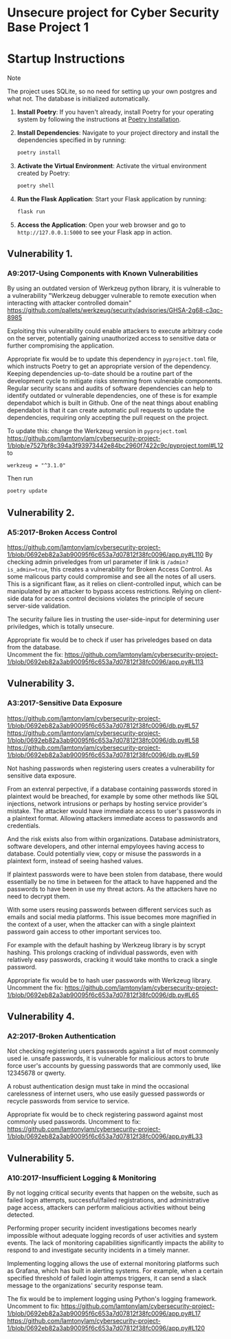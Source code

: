 # Unsecure project for Cyber Security Base Project 1

# Startup Instructions

> [!NOTE]
> The project uses SQLite, so no need for setting up your own postgres and what not. The database is initialized automatically.

1. **Install Poetry**: If you haven't already, install Poetry for your operating system by following the instructions at [Poetry Installation](https://python-poetry.org/docs/#installation).

2. **Install Dependencies**: Navigate to your project directory and install the dependencies specified in by running:
   
   ```bash
   poetry install
   ```

3. **Activate the Virtual Environment**: Activate the virtual environment created by Poetry:
   
   ```bash
   poetry shell
   ```

4. **Run the Flask Application**: Start your Flask application by running:
   
   ```bash
   flask run
   ```

5. **Access the Application**: Open your web browser and go to `http://127.0.0.1:5000` to see your Flask app in action.

## Vulnerability 1.

### A9:2017-Using Components with Known Vulnerabilities

By using an outdated version of Werkzeug python library, it is vulnerable to a vulnerability "Werkzeug debugger vulnerable to remote execution when interacting with attacker controlled domain"
https://github.com/pallets/werkzeug/security/advisories/GHSA-2g68-c3qc-8985

Exploiting this vulnerability could enable attackers to execute arbitrary code on the server, potentially gaining unauthorized access to sensitive data or further compromising the application.

Appropriate fix would be to update this dependency in `pyproject.toml` file, which instructs Poetry to get an appropriate version of the dependency. Keeping dependencies up-to-date should be a routine part of the development cycle to mitigate risks stemming from vulnerable components. Regular security scans and audits of software dependencies can help to identify outdated or vulnerable dependencies, one of these is for example dependabot which is built in Github. One of the neat things about enabling dependabot is that it can create automatic pull requests to update the dependencies, requiring only accepting the pull request on the project.

To update this: change the Werkzeug version in `pyproject.toml` https://github.com/lamtonylam/cybersecurity-project-1/blob/e7527bf8c394a3f93973442e84bc2960f7422c9c/pyproject.toml#L12 to

```
werkzeug = "^3.1.0"
```

Then run

```bash
poetry update
```

## Vulnerability 2.

### A5:2017-Broken Access Control

https://github.com/lamtonylam/cybersecurity-project-1/blob/0692eb82a3ab90095f6c653a7d07812f38fc0096/app.py#L110
By checking admin priveledges from url parameter if link is `/admin?is_admin=true`, this creates a vulnerability for Broken Access Control. As some malicous party could compromise and see all the notes of all users. This is a significant flaw, as it relies on client-controlled input, which can be manipulated by an attacker to bypass access restrictions. Relying on client-side data for access control decisions violates the principle of secure server-side validation.

The security failure lies in trusting the user-side-input for determining user priviledges, which is totally unsecure.

Appropriate fix would be to check if user has priveledges based on data from the database.  
Uncomment the fix:
https://github.com/lamtonylam/cybersecurity-project-1/blob/0692eb82a3ab90095f6c653a7d07812f38fc0096/app.py#L113

## Vulnerability 3.

### A3:2017-Sensitive Data Exposure

https://github.com/lamtonylam/cybersecurity-project-1/blob/0692eb82a3ab90095f6c653a7d07812f38fc0096/db.py#L57
https://github.com/lamtonylam/cybersecurity-project-1/blob/0692eb82a3ab90095f6c653a7d07812f38fc0096/db.py#L58
https://github.com/lamtonylam/cybersecurity-project-1/blob/0692eb82a3ab90095f6c653a7d07812f38fc0096/db.py#L59

Not hashing passwords when registering users creates a vulnerability for sensitive data exposure.

From an extenral perpective, if a database containing passwords stored in plaintext would be breached, for example by some other methods like SQL injections, network intrusions or perhaps by hosting service provider's mistake. The attacker would have immediate access to user's passwords in a plaintext format. Allowing attackers immediate access to passwords and credentials.

And the risk exists also from within organizations. Database administrators, software developers, and other internal empyloyees having access to database. Could potentially view, copy or misuse the passwords in a plaintext form, instead of seeing hashed values.

If plaintext passwords were to have been stolen from database, there would essentially be no time in between for the attack to have happened and the passwords to have been in use my threat actors.
As the attackers have no need to decrypt them.

With some users reusing passwords between different services such as emails and social media platforms. This issue becomes more magnified in the context of a user, when the attacker can with a single plaintext password gain access to other important services too.

For example with the default hashing by Werkzeug library is by scrypt hashing.
This prolongs cracking of individual passwords, even with relatively easy passwords, cracking it would take months to crack a single password.

Appropriate fix would be to hash user passwords with Werkzeug library.  
Uncomment the fix:
https://github.com/lamtonylam/cybersecurity-project-1/blob/0692eb82a3ab90095f6c653a7d07812f38fc0096/db.py#L65

## Vulnerability 4.

### A2:2017-Broken Authentication

Not checking registering users passwords against a list of most commonly used ie. unsafe passwords, it is vulnerable for malicious actors to brute force user's accounts by guessing passwords that are commonly used, like 12345678 or qwerty.

A robust authentication design must take in mind the occasional carelessness of internet users, who use easily guessed passwords or recycle passwords from service to service.

Appropriate fix would be to check registering password against most commonly used passwords.
Uncomment to fix:
https://github.com/lamtonylam/cybersecurity-project-1/blob/0692eb82a3ab90095f6c653a7d07812f38fc0096/app.py#L33

## Vulnerability 5.

### A10:2017-Insufficient Logging & Monitoring

By not logging critical security events that happen on the website, such as failed login attempts, successful/failed registrations, and administrative page access, attackers can perform malicious activities without being detected.

Performing proper security incident investigations becomes nearly impossible without adequate logging records of user activities and system events. The lack of monitoring capabilities significantly impacts the ability to respond to and investigate security incidents in a timely manner.

Implementing logging allows the use of external monitoring platforms such as Grafana, which has built in alerting systems.
For example, when a certain specified threshold of failed login attemps triggers, it can send a slack message to the organizations' security response team.

The fix would be to implement logging using Python's logging framework.  
Uncomment to fix:
https://github.com/lamtonylam/cybersecurity-project-1/blob/0692eb82a3ab90095f6c653a7d07812f38fc0096/app.py#L17
https://github.com/lamtonylam/cybersecurity-project-1/blob/0692eb82a3ab90095f6c653a7d07812f38fc0096/app.py#L120
